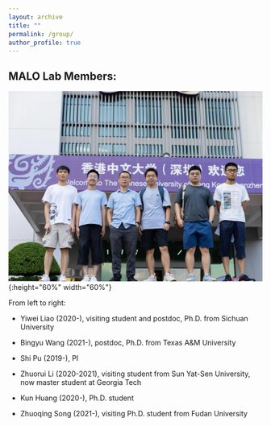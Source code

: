 ```yaml
---
layout: archive
title: ""
permalink: /group/
author_profile: true
---
```


MALO Lab Members:
---
![Group Photo](/images/group.jpeg){:height="60%" width="60%"}

From left to right: 

* Yiwei Liao (2020-), visiting student and postdoc, Ph.D. from Sichuan University

* Bingyu Wang (2021-), postdoc, Ph.D. from Texas A&M University

* Shi Pu (2019-), PI

* Zhuorui Li (2020-2021), visiting student from Sun Yat-Sen University, now master student at Georgia Tech

* Kun Huang (2020-), Ph.D. student

* Zhuoqing Song (2021-), visiting Ph.D. student from Fudan University

